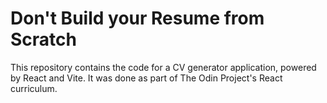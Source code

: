# Don't Build your Resume from Scratch 

This repository contains the code for a CV generator application, powered by React and Vite. It was done as part of The Odin Project's React curriculum.